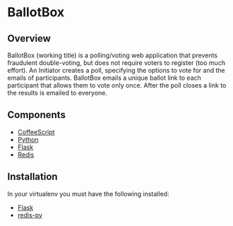 BallotBox
=========

Overview
--------
BallotBox (working title) is a polling/voting web application that prevents
fraudulent double-voting, but does not require voters to register (too much
effort). An Initiator creates a poll, specifying the options to vote for
and the emails of participants. BallotBox emails a unique ballot link to
each participant that allows them to vote only once. After the poll closes
a link to the results is emailed to everyone.

Components
----------
* [CoffeeScript](http://coffeescript.org/)
* [Python](http://www.python.org/)
* [Flask](http://flask.pocoo.org/)
* [Redis](http://redis.io/)

Installation
------------
In your virtualenv you must have the following installed:
* [Flask](http://flask.pocoo.org/docs/installation/)
* [redis-py](https://pypi.python.org/pypi/redis/)
